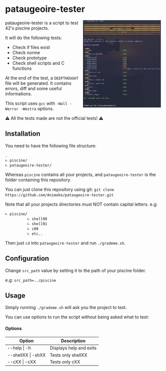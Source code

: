 # pataugeoire-tester
<img align="right" src="./srcs/img_readme.png" width="50%"/>

pataugeoire-tester is a script to test 42's piscine projects.

It  will do the following tests:

- Check if files exist
- Check norme
- Check prototype
- Check shell scripts and C functions

At the end of the test, a `DEEPTHOUGHT` file will be generated. It contains errors, diff and some useful informations.

This script uses `gcc` with `-Wall -Werror -Wextra` options.



:warning: All the tests made are not the official tests! :warning:

## Installation

You need to have the following file structure:

```
.
∟ piscine/
∟ pataugeoire-tester/
```

Whereas `piscine` contains all your projects, and `pataugeoire-tester` is the folder containing this repository.

You can just clone this repository using git:
```git clone https://github.com/Animoke/pataugeoire-tester.git```



Note that all your projects directories must NOT contain capital letters. e.g:

```
∟ piscine/
          ∟ shell00
          ∟ shell01
          ∟ c00
          ∟ etc..
```

Then just `cd` into `pataugeoire-tester` and run `./grademe.sh`.



## Configuration

Change `src_path` value by setting it to the path of your piscine folder.

e.g: `src_path=../piscine`

## Usage

Simply running `./grademe.sh` will ask you the project to test.

You can use options to run the script without being asked what to test:

#### Options

| Option             | Description             |
| ------------------ | ----------------------- |
| --help \| -h       | Displays help and exits |
| --shellXX \| -shXX | Tests only shellXX      |
| --cXX \| -cXX      | Tests only cXX          |

